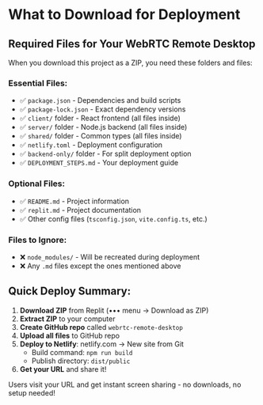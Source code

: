 # What to Download for Deployment

## Required Files for Your WebRTC Remote Desktop

When you download this project as a ZIP, you need these folders and files:

### Essential Files:
- ✅ `package.json` - Dependencies and build scripts
- ✅ `package-lock.json` - Exact dependency versions
- ✅ `client/` folder - React frontend (all files inside)
- ✅ `server/` folder - Node.js backend (all files inside) 
- ✅ `shared/` folder - Common types (all files inside)
- ✅ `netlify.toml` - Deployment configuration
- ✅ `backend-only/` folder - For split deployment option
- ✅ `DEPLOYMENT_STEPS.md` - Your deployment guide

### Optional Files:
- ✅ `README.md` - Project information
- ✅ `replit.md` - Project documentation
- ✅ Other config files (`tsconfig.json`, `vite.config.ts`, etc.)

### Files to Ignore:
- ❌ `node_modules/` - Will be recreated during deployment
- ❌ Any `.md` files except the ones mentioned above

## Quick Deploy Summary:
1. **Download ZIP** from Replit (••• menu → Download as ZIP)
2. **Extract ZIP** to your computer  
3. **Create GitHub repo** called `webrtc-remote-desktop`
4. **Upload all files** to GitHub repo
5. **Deploy to Netlify**: netlify.com → New site from Git
   - Build command: `npm run build`
   - Publish directory: `dist/public`
6. **Get your URL** and share it!

Users visit your URL and get instant screen sharing - no downloads, no setup needed!